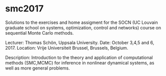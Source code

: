 # smc2017
Solutions to the exercises and home assigment for the SOCN (UC Louvain graduate school on systems, optimization, control and networks) course on sequential Monte Carlo methods.

Lecturer: Thomas Schön, Uppsala University.
Date: October 3,4,5 and 6, 2017.
Location: Vrije Universiteit Brussel, Brussels, Belgium.

Description:  Introduction to the theory and application of computational methods (SMC,MCMC) for inference in nonlinear dynamical systems, as well as more general problems.
